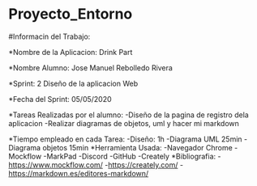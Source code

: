 # Proyecto_Entorno
#Informacin del Trabajo:

*Nombre de la Aplicacion: Drink Part

*Nombre Alumno: Jose Manuel Rebolledo Rivera

*Sprint: 2 Diseño de la aplicacion Web

*Fecha del Sprint: 05/05/2020

*Tareas Realizadas por el alumno:
-Diseño de la pagina de registro dela aplicacion
-Realizar diagramas de objetos, uml y hacer mi markdown

*Tiempo empleado en cada Tarea:
-Diseño: 1h
-Diagrama UML 25min
-Diagrama objetos 15min
*Herramienta Usada:
-Navegador Chrome
-Mockflow
-MarkPad
-Discord
-GitHub
-Creately
*Bibliografia:
-https://www.mockflow.com/
-https://creately.com/
-https://markdown.es/editores-markdown/

